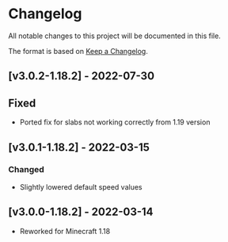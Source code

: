 # Changelog
All notable changes to this project will be documented in this file.

The format is based on [Keep a Changelog].

## [v3.0.2-1.18.2] - 2022-07-30
## Fixed
- Ported fix for slabs not working correctly from 1.19 version

## [v3.0.1-1.18.2] - 2022-03-15
### Changed
- Slightly lowered default speed values

## [v3.0.0-1.18.2] - 2022-03-14
- Reworked for Minecraft 1.18

[Keep a Changelog]: https://keepachangelog.com/en/1.0.0/
